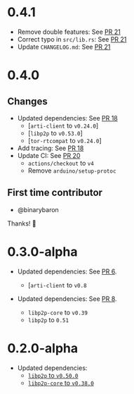 # 0.4.1

- Remove double features: See [PR 21]
- Correct typo in `src/lib.rs`: See [PR 21]
- Update `CHANGELOG.md`: See [PR 21]

[PR 21]: https://github.com/umgefahren/libp2p-tor/pull/21

# 0.4.0

## Changes

- Updated dependencies: See [PR 18]
  - [`arti-client` to `v0.24.0`]
  - [`libp2p` to `v0.53.0`]
  - [`tor-rtcompat` to `v0.24.0`]
- Add tracing: See [PR 18]
- Update CI: See [PR 20]
  - `actions/checkout` to `v4`
  - Remove `arduino/setup-protoc`

## First time contributor

- @binarybaron

Thanks! :rocket:

[PR 18]: https://github.com/umgefahren/libp2p-tor/pull/18
[PR 20]: https://github.com/umgefahren/libp2p-tor/pull/20

# 0.3.0-alpha

- Updated dependencies: See [PR 6].
  - [`arti-client` to `v0.8`

- Updated dependencies: See [PR 8].
  - `libp2p-core` to `v0.39`
  - `libp2p` to `0.51`

[PR 6]: https://github.com/umgefahren/libp2p-tor/pull/6
[PR 8]: https://github.com/umgefahren/libp2p-tor/pull/8

# 0.2.0-alpha

- Updated dependencies:
  - [`libp2p` to `v0.50.0`](#2)
  - [`libp2p-core` to `v0.38.0`](#3)
